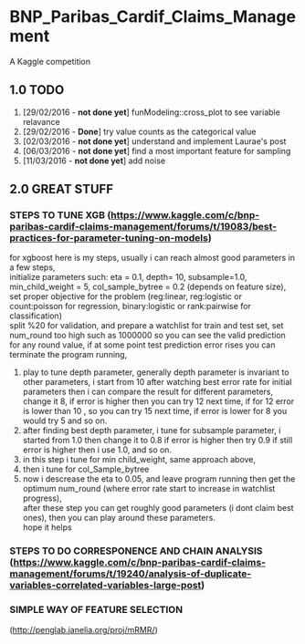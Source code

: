 # BNP_Paribas_Cardif_Claims_Management
A Kaggle competition

## 1.0 TODO
1. [29/02/2016 - **not done yet**] funModeling::cross_plot to see variable relavance
2. [29/02/2016 - **Done**] try value counts as the categorical value
3. [02/03/2016 - **not done yet**] understand and implement Laurae's post
3. [06/03/2016 - **not done yet**] find a most important feature for sampling
4. [11/03/2016 - **not done yet**] add noise

## 2.0 GREAT STUFF
### STEPS TO TUNE XGB (https://www.kaggle.com/c/bnp-paribas-cardif-claims-management/forums/t/19083/best-practices-for-parameter-tuning-on-models)
for xgboost here is my steps, usually i can reach almost good parameters in a few steps,  
initialize parameters such: eta = 0.1, depth= 10, subsample=1.0, min_child_weight = 5, col_sample_bytree = 0.2 (depends on feature size), set proper objective for the problem (reg:linear, reg:logistic or count:poisson for regression, binary:logistic or rank:pairwise for classification)  
split %20 for validation, and prepare a watchlist for train and test set, set num_round too high such as 1000000 so you can see the valid prediction for any round value, if at some point test prediction error rises you can terminate the program running,  
1. play to tune depth parameter, generally depth parameter is invariant to other parameters, i start from 10 after watching best error rate for initial parameters then i can compare the result for different parameters, change it 8, if error is higher then you can try 12 next time, if for 12 error is lower than 10 , so you can try 15 next time, if error is lower for 8 you would try 5 and so on.  
2. after finding best depth parameter, i tune for subsample parameter, i started from 1.0 then change it to 0.8 if error is higher then try 0.9 if still error is higher then i use 1.0, and so on.  
3. in this step i tune for min child_weight, same approach above,  
4. then i tune for col_Sample_bytree  
5. now i descrease the eta to 0.05, and leave program running then get the optimum num_round (where error rate start to increase in watchlist progress),  
after these step you can get roughly good parameters (i dont claim best ones), then you can play around these parameters.  
hope it helps  

### STEPS TO DO CORRESPONENCE AND CHAIN ANALYSIS (https://www.kaggle.com/c/bnp-paribas-cardif-claims-management/forums/t/19240/analysis-of-duplicate-variables-correlated-variables-large-post)

### SIMPLE WAY OF FEATURE SELECTION
(http://penglab.janelia.org/proj/mRMR/)

